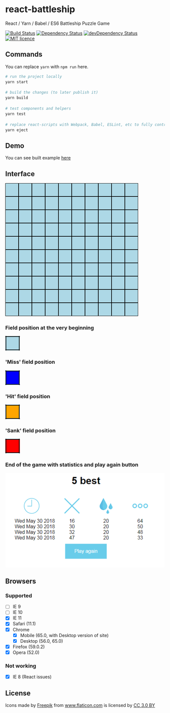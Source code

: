 # react-battleship
React / Yarn / Babel / ES6 Battleship Puzzle Game

<p>
<a href="https://travis-ci.org/Beraliv/react-battleship"><img src="https://travis-ci.org/Beraliv/react-battleship.svg" alt="Build Status"></a>
<a href='https://david-dm.org/Beraliv/react-battleship'><img src='https://david-dm.org/Beraliv/react-battleship.svg' alt="Dependency Status"></a>
<a href="https://david-dm.org/Beraliv/react-battleship/?type=dev"><img src="https://david-dm.org/Beraliv/react-battleship/dev-status.svg" alt="devDependency Status"></a>
<a href="https://opensource.org/licenses/MIT"><img src="https://img.shields.io/badge/License-MIT-green.svg" alt="MIT licence"></a>
</p>

## Commands

You can replace `yarn` with `npm run` here.

```bash
# run the project locally
yarn start

# build the changes (to later publish it)
yarn build

# test components and helpers
yarn test

# replace react-scripts with Webpack, Babel, ESLint, etc to fully control over dependencies
yarn eject
```

## Demo

You can see built example [here](https://beraliv.github.io/react-battleship/)

## Interface

![UI](https://github.com/Beraliv/react-battleship/blob/master/images/battlefield.png)

### Field position at the very beginning

![not-clicked-field-position](https://github.com/Beraliv/react-battleship/blob/master/images/not-clicked-field-position.png)

### 'Miss' field position

![miss-field-position](https://github.com/Beraliv/react-battleship/blob/master/images/miss-field-position.png)

### 'Hit' field position

![hit-field-position](https://github.com/Beraliv/react-battleship/blob/master/images/hit-field-position.png)

### 'Sank' field position

![sank-field-position](https://github.com/Beraliv/react-battleship/blob/master/images/sank-field-position.png)

### End of the game with statistics and play again button

![end](https://github.com/Beraliv/react-battleship/blob/master/images/end.png)

## Browsers

### Supported

- [ ] IE 9
- [ ] IE 10
- [x] IE 11
- [x] Safari (11.1)
- [x] Chrome
  - [x] Mobile (65.0, with Desktop version of site)
  - [x] Desktop (56.0, 65.0)
- [x] Firefox (59.0.2)
- [x] Opera (52.0)

### Not working

- [x] IE 8 (React issues)

## License

<div>Icons made by <a href="http://www.freepik.com" title="Freepik">Freepik</a> from <a href="https://www.flaticon.com/" title="Flaticon">www.flaticon.com</a> is licensed by <a href="http://creativecommons.org/licenses/by/3.0/" title="Creative Commons BY 3.0" target="_blank">CC 3.0 BY</a></div>
